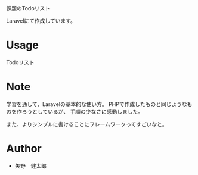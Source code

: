 課題のTodoリスト
 
Laravelにて作成しています。
 
# Usage
 Todoリスト
 
# Note
 学習を通して、Laravelの基本的な使い方。
 PHPで作成したものと同じようなものを作ろうとしているが、
 手順の少なさに感動しました。
 
 また、よりシンプルに書けることにフレームワークってすごいなと。
 
# Author
  
* 矢野　健太郎
